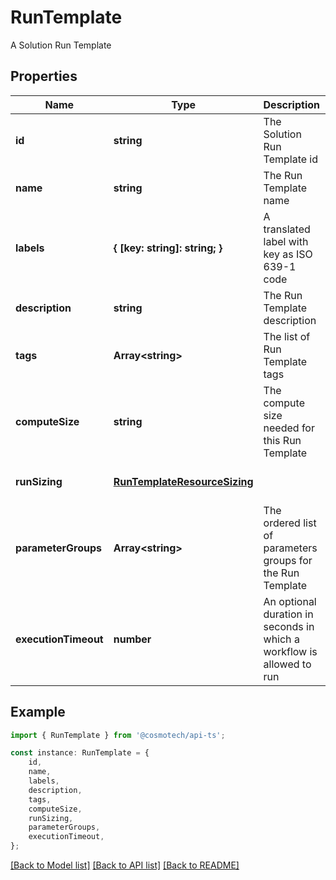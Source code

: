 # RunTemplate

A Solution Run Template

## Properties

Name | Type | Description | Notes
------------ | ------------- | ------------- | -------------
**id** | **string** | The Solution Run Template id | [default to undefined]
**name** | **string** | The Run Template name | [optional] [default to undefined]
**labels** | **{ [key: string]: string; }** | A translated label with key as ISO 639-1 code | [optional] [default to undefined]
**description** | **string** | The Run Template description | [optional] [default to undefined]
**tags** | **Array&lt;string&gt;** | The list of Run Template tags | [optional] [default to undefined]
**computeSize** | **string** | The compute size needed for this Run Template | [optional] [default to undefined]
**runSizing** | [**RunTemplateResourceSizing**](RunTemplateResourceSizing.md) |  | [optional] [default to undefined]
**parameterGroups** | **Array&lt;string&gt;** | The ordered list of parameters groups for the Run Template | [default to undefined]
**executionTimeout** | **number** | An optional duration in seconds in which a workflow is allowed to run | [optional] [default to undefined]

## Example

```typescript
import { RunTemplate } from '@cosmotech/api-ts';

const instance: RunTemplate = {
    id,
    name,
    labels,
    description,
    tags,
    computeSize,
    runSizing,
    parameterGroups,
    executionTimeout,
};
```

[[Back to Model list]](../README.md#documentation-for-models) [[Back to API list]](../README.md#documentation-for-api-endpoints) [[Back to README]](../README.md)
